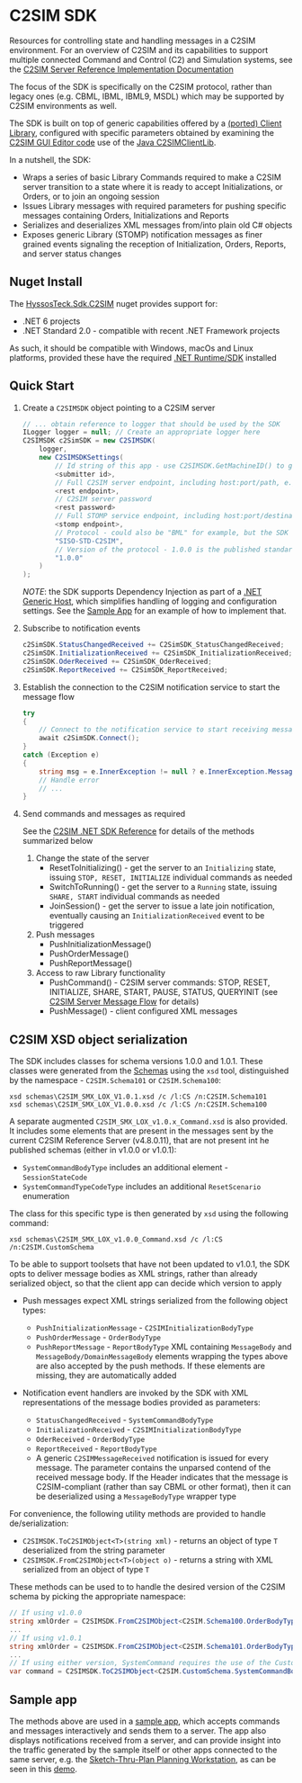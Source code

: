﻿# C2SIM SDK

Resources for controlling state and handling messages in a C2SIM environment. For an overview of C2SIM and its capabilities to support multiple connected Command and Control (C2) and Simulation systems, see the [C2SIM Server Reference Implementation Documentation](https://bit.ly/30y40RI)

The focus of the SDK is specifically on the C2SIM protocol, rather than legacy ones (e.g. CBML, IBML, IBML9, MSDL) which may be supported by C2SIM environments as well.

The SDK is built on top of generic capabilities offered by a [(ported) Client Library](https://github.com/hyssostech/OpenC2SIM.github.io/tree/master/Software/Library/CS/C2SIMSDK/C2SIMClientLib), configured with specific parameters obtained by examining the 
[C2SIM GUI Editor code](https://github.com/hyssostech/OpenC2SIM.github.io/tree/master/Software/Client/C2SIMGUIv2.10.9) 
use of the [Java C2SIMClientLib](https://github.com/hyssostech/OpenC2SIM.github.io/tree/master/Software/Library/Java/C2SIMClientLib).

In a nutshell, the SDK:

- Wraps a series of basic Library Commands required to make a C2SIM server transition to a state where it is ready to accept Initializations, or Orders, or to join an ongoing session
- Issues Library messages with required parameters for pushing specific messages containing Orders, Initializations and Reports
- Serializes and deserializes XML messages from/into plain old C# objects
- Exposes generic Library (STOMP) notification messages as finer grained events signaling the reception of Initialization, 
Orders, Reports, and server status changes


## Nuget Install

The [HyssosTeck.Sdk.C2SIM](https://www.nuget.org/packages/HyssosTech.Sdk.C2SIM/) nuget provides support for: 

* .NET 6 projects
* .NET Standard 2.0 - compatible with recent .NET Framework projects

As such, it should be compatible with Windows, macOs and Linux platforms, provided these have the required [.NET Runtime/SDK](https://dotnet.microsoft.com/download/dotnet/6.0) installed

## Quick Start

1. Create a `C2SIMSDK` object pointing to a C2SIM server

    ```CS
    // ... obtain reference to logger that should be used by the SDK
    ILogger logger = null; // Create an appropriate logger here
    C2SIMSDK c2SimSDK = new C2SIMSDK(
        logger,
        new C2SIMSDKSettings(
            // Id string of this app - use C2SIMSDK.GetMachineID() to get a unique id based on the client hardware
            <submitter id>, 
            // Full C2SIM server endpoint, including host:port/path, e.g. "http://10.2.10.30:8080/C2SIMServer"
            <rest endpoint>, 
            // C2SIM server password
            <rest password>        
            // Full STOMP service endpoint, including host:port/destination, e.g. "http://10.2.10.30:61613/topic/C2SIM"
            <stomp endpoint>, 
            // Protocol - could also be "BML" for example, but the SDK focuses on C2SIM
            "SISO-STD-C2SIM",
            // Version of the protocol - 1.0.0 is the published standard
            "1.0.0"
        )
    );
    ```

    *NOTE*: the SDK supports Dependency Injection as part of a [.NET Generic Host](https://docs.microsoft.com/en-us/dotnet/core/extensions/generic-host), which simplifies handling of logging and configuration settings. See the [Sample App](https://github.com/hyssostech/OpenC2SIM.github.io/tree/master/Software/Library/CS/C2SIMSDK/C2SIMSDKSampleApp) for an example of how to implement that.


1. Subscribe to notification events

    ```CS
    c2SimSDK.StatusChangedReceived += C2SimSDK_StatusChangedReceived;
    c2SimSDK.InitializationReceived += C2SimSDK_InitializationReceived;
    c2SimSDK.OderReceived += C2SimSDK_OderReceived;
    c2SimSDK.ReportReceived += C2SimSDK_ReportReceived;
    ```

1. Establish the connection to the C2SIM notification service to start the message flow

    ```CS
    try
    {
        // Connect to the notification service to start receiving messages
        await c2SimSDK.Connect();
    }
    catch (Exception e)
    {
        string msg = e.InnerException != null ? e.InnerException.Message : e.Message;
        // Handle error
        // ...
    }
    ```

1. Send commands and messages as required

    See the [C2SIM .NET SDK Reference](<https://github.com/hyssostech/OpenC2SIM.github.io/tree/master/Software/Library/CS/C2SIMSDK/docs/C2SIM .NET SDK Reference.docx>) for details of the methods summarized below

	1. Change the state of the server
		- ResetToInitializing() - get the server to an `Initializing` state, issuing `STOP, RESET, INITIALIZE` individual commands as needed
		- SwitchToRunning() - get the server to a `Running` state, issuing `SHARE, START` individual commands as needed 
        - JoinSession() - get the server to issue a late join notification, eventually causing an `InitializationReceived` event to be triggered 
	1. Push messages
        - PushInitializationMessage()
        - PushOrderMessage() 
        - PushReportMessage()
    1. Access to raw Library functionality
		- PushCommand() -  C2SIM server commands: STOP, RESET, INITIALIZE, SHARE, START, PAUSE, STATUS, QUERYINIT (see [C2SIM Server Message Flow](https://github.com/hyssostech/OpenC2SIM.github.io/blob/master/Software/Server/C2SIM%20Server%20Message%20Flow_20200325.pdf) for details)
        - PushMessage() - client configured XML messages

## C2SIM XSD object serialization

The SDK includes classes for schema versions 1.0.0 and 1.0.1. These classes were generated from the 
[Schemas](./schemas) using the `xsd` tool, distinguished by the namespace - `C2SIM.Schema101` or `C2SIM.Schema100`:

```
xsd schemas\C2SIM_SMX_LOX_V1.0.1.xsd /c /l:CS /n:C2SIM.Schema101
xsd schemas\C2SIM_SMX_LOX_V1.0.0.xsd /c /l:CS /n:C2SIM.Schema100
```

A separate augmented `C2SIM_SMX_LOX_v1.0.x_Command.xsd` is also provided. It includes some elements that are present in the 
messages sent by the current C2SIM Reference Server (v4.8.0.11), that are not present int he published schemas 
(either in v1.0.0 or v1.0.1):
* `SystemCommandBodyType` includes an additional element - `SessionStateCode`
* `SystemCommandTypeCodeType` includes an additional `ResetScenario` enumeration 

The class for this specific type is then generated by `xsd` using the following command:

```
xsd schemas\C2SIM_SMX_LOX_v1.0.0_Command.xsd /c /l:CS /n:C2SIM.CustomSchema
```


To be able to support toolsets that have not been updated to v1.0.1, the SDK opts to deliver message bodies as 
XML strings, rather than already serialized object, so that the client app can decide which version to apply

* Push messages expect XML strings serialized from the following object types:
    * `PushInitializationMessage` - `C2SIMInitializationBodyType`
    * `PushOrderMessage` - `OrderBodyType`
    * `PushReportMessage` - `ReportBodyType`
    XML containing `MessageBody` and `MessageBody/DomainMessageBody` elements wrapping the types above are also accepted by the
    push methods. If these elements are missing, they are automatically added 

* Notification event handlers are invoked by the SDK with XML representations of the message bodies provided as parameters:
    * `StatusChangedReceived` - `SystemCommandBodyType`
    * `InitializationReceived` - `C2SIMInitializationBodyType`
    * `OderReceived` - `OrderBodyType`
    * `ReportReceived` - `ReportBodyType`
    * A generic `C2SIMMessageReceived` notification is issued for every message. The parameter contains the unparsed contend of the received message body. If the Header indicates that the message is C2SIM-compliant (rather than say CBML or other format), then it can be deserialized using a `MessageBodyType` wrapper type

For convenience, the following utility methods are provided to handle de/serialization:
* `C2SIMSDK.ToC2SIMObject<T>(string xml)` - returns an object of type `T` deserialized from the string parameter
* `C2SIMSDK.FromC2SIMObject<T>(object o)` - returns a string with XML serialized from an object of type `T`

These methods can be used to to handle the desired version of the C2SIM schema by picking the appropriate namespace:

```CS
// If using v1.0.0
string xmlOrder = C2SIMSDK.FromC2SIMObject<C2SIM.Schema100.OrderBodyType>(orderObject);
...
// If using v1.0.1
string xmlOrder = C2SIMSDK.FromC2SIMObject<C2SIM.Schema101.OrderBodyType>(orderObject);
...
// If using either version, SystemCommand requires the use of the CustomSchema
var command = C2SIMSDK.ToC2SIMObject<C2SIM.CustomSchema.SystemCommandBodyType>(e.Body);
```

## Sample app

The methods above are used in a [sample app](https://github.com/hyssostech/OpenC2SIM.github.io/tree/master/Software/Library/CS/C2SIMSDK/C2SIMSDKSampleApp), which accepts commands and messages interactively and sends them to a server.
The app also displays notifications received from a server, and can provide insight into the traffic generated by the sample itself or other apps
connected to the same server, e.g. the [Sketch-Thru-Plan Planning Workstation](http://www.hyssos.com), as can be seen in this [demo](https://vimeo.com/641689328).
